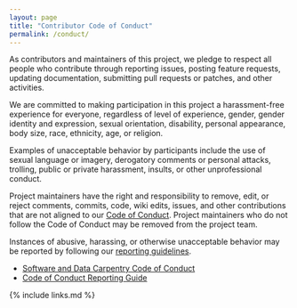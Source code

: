 ```yaml
---
layout: page
title: "Contributor Code of Conduct"
permalink: /conduct/
---
```

As contributors and maintainers of this project,
we pledge to respect all people who contribute through reporting issues,
posting feature requests,
updating documentation,
submitting pull requests or patches,
and other activities.

We are committed to making participation in this project a harassment-free experience for everyone,
regardless of level of experience,
gender,
gender identity and expression,
sexual orientation,
disability,
personal appearance,
body size,
race,
ethnicity,
age,
or religion.

Examples of unacceptable behavior by participants include the use of sexual language or imagery,
derogatory comments or personal attacks,
trolling,
public or private harassment,
insults,
or other unprofessional conduct.

Project maintainers have the right and responsibility to remove, edit, or reject
comments, commits, code, wiki edits, issues, and other contributions
that are not aligned to our [Code of Conduct](http://www.datacarpentry.org/code-of-conduct/).
Project maintainers who do not follow the Code of Conduct may be removed from the project team.

Instances of abusive, harassing, or otherwise unacceptable behavior
may be reported by following our [reporting guidelines](http://www.datacarpentry.org/CoC-reporting/).


- [Software and Data Carpentry Code of Conduct](http://www.datacarpentry.org/code-of-conduct/)
- [Code of Conduct Reporting Guide](http://www.datacarpentry.org/CoC-reporting/)

{% include links.md %}

